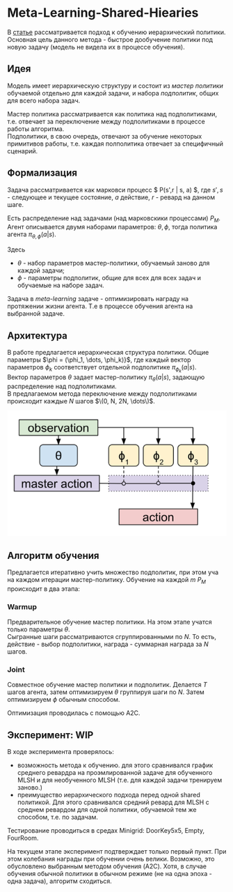 # Meta-Learning-Shared-Hiearies

В [статье](https://arxiv.org/pdf/1710.09767.pdf) рассматривается подход к обучению иерархический политики.
Основная цель данного метода - быстрое дообучение политики под новую задачу (модель не видела их в процессе обучения).


## Идея

Модель имеет иерархическую структуру и состоит из *мастер политики* обучаемой отдельно для каждой задачи,
и набора *подполитик*, общих для всего набора задач.

Мастер политика рассматривается как политика над подполитиками, т.е. отвечает за переключение между подполитиками
в процессе работы алгоритма.  
Подполитики, в свою очередь, отвечают за обучение некоторых примитивов работы, т.е. каждая полполитика отвечает за
специфичный сценарий.


## Формализация

Задача рассматривается как марковси процесс $ P(s',r | s, a) $, где 
$s', s$ - следующее и текущее состояние, $a$ действие, $r$ - ревард на данном шаге.  

Есть распределение над задачами (над марковскики процессами) $P_{M}$.
Агент описывается двумя наборами параметров: $\theta, \phi$, тогда политика агента $\pi_{\theta, \phi}(a|s)$.

Здесь
* $\theta$ - набор параметров мастер-политики, обучаемый заново для каждой задачи;
* $\phi$ - параметры подполитик, общие для всех для всех задач и обучаемые на наборе задач.

Задача в *meta-learning* задаче - оптимизировать награду на протяжении жизни агента.
Т.е в процессе обучения агента на выбранной задаче. 


## Архитектура

В работе предлагается иерархическая структура политики.
Общие параметры $\phi = \(\phi_1, \dots, \phi_k\)}$, где каждый вектор параметров $\phi_k$ соответствует отдельной
подполитике $\pi_{\phi_k}(a|s)$.  
Вектор параметров $\theta$ задает мастер-политику $\pi_{\theta}(a|s)$, задающую распределение над подполитиками.  
В предлагаемом метода переключение между подполитиками происходит каждые $N$ шагов $\(0, N, 2N, \dots\)$.

![Мотивирующая картинка: схема работы](resources/motivation_picture_1.png)


## Алгоритм обучения

Предлагается итеративно учить множество подполитик, при этом уча на каждом итерации мастер-политику. 
Обучение на каждой $m ~ P_M$ происходит в два этапа:

### Warmup

Предварительное обучение мастер политики. На этом этапе учатся только параметры $\theta$.  
Сыгранные шаги рассматриваются сгруппированными по $N$. То есть, действие - выбор подполитики, награда - суммарная
награда за $N$ шагов. 

### Joint


Совместное обучение мастер политики и подполитик. Делается $T$ шагов агента, затем оптимизируем $\theta$ группируя шаги
по $N$. Затем оптимизируем $\phi$ обычным способом.

Оптимизация проводилась с помощью A2C.


## Эксперимент: WIP

В ходе эксперимента проверялось:
* возможность метода к обучению. для этого сравнивался график среднего ревардра на проэмлированной задаче для 
    обученного MLSH и для необученного MLSH (т.е. для каждой задачи тренируем заново.) 
* преимущество иерархического подхода перед одной shared политикой. Для этого сравнивался средний ревард для MLSH c 
     среднем ревардом для одной политики, обучаемой тем же способом, т.е. по задачам.

Тестирование проводиться в средах Minigrid: DoorKey5x5, Empty, FourRoom. 

На текущем этапе эксперимент подтверждает только первый пункт. При этом колебания награды при обучении очень велики.
Возможно, это обусловлено выбранным методом обучения (A2C). Хотя, в случае обучения обычной политики в обычном режиме 
(не на одна эпоха - одна задача), алгоритм сходиться.